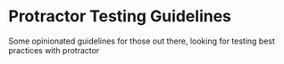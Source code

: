 Protractor Testing Guidelines
============================

Some opinionated guidelines for those out there, looking for testing best practices with protractor